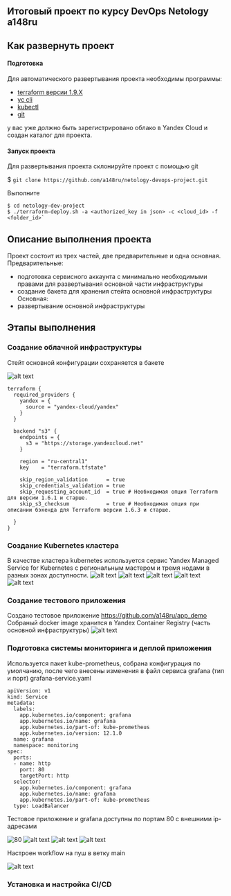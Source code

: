 ## Итоговый проект по курсу DevOps Netology a148ru

## Как развернуть проект
#### Подготовка

Для автоматического развертывания проекта необходимы программы:
- [terraform версии 1.9.X](https://developer.hashicorp.com/terraform/install)
- [yc cli](https://yandex.cloud/ru/docs/cli/operations/install-cli)
- [kubectl](https://kubernetes.io/ru/docs/tasks/tools/install-kubectl/)
- [git](https://git-scm.com/book/en/v2/Getting-Started-Installing-Git)

у вас уже должно быть зарегистрировано облако в Yandex Cloud и создан каталог для проекта. 

#### Запуск проекта
 
Для развертывания проекта склонируйте проект с помощью git

$ `git clone https://github.com/a148ru/netology-devops-project.git`

Выполните

```
$ cd netology-dev-project
$ ./terraform-deploy.sh -a <authorized_key in json> -c <cloud_id> -f <folder_id>`
```



## Описание выполнения проекта


Проект состоит из трех частей, две предварительные и одна основная.
Предварительные:
- подготовка сервисного аккаунта с минимально необходимыми правами для развертывания основной части инфраструктуры
- создание бакета для хранения стейта основной инфраструктуры
Основная:
- развертывание основной инфраструктуры



## Этапы выполнения

### Создание облачной инфраструктуры

Стейт основной конфигурации сохраняется в бакете

![alt text](image.png)

```
terraform {
  required_providers {
    yandex = {
      source = "yandex-cloud/yandex"
    }
  }

  backend "s3" {
    endpoints = {
      s3 = "https://storage.yandexcloud.net"
    }

    region = "ru-central1"
    key    = "terraform.tfstate"

    skip_region_validation      = true
    skip_credentials_validation = true
    skip_requesting_account_id  = true # Необходимая опция Terraform для версии 1.6.1 и старше.
    skip_s3_checksum            = true # Необходимая опция при описании бэкенда для Terraform версии 1.6.3 и старше.

  }
}
```

### Создание Kubernetes кластера

В качестве кластера kubernetes используется сервис Yandex Managed Service for Kubernetes с региональным мастером и тремя нодами в разных зонах доступности.
![alt text](image-1.png)
![alt text](image-2.png)
![alt text](image-3.png)
![alt text](image-4.png)
![alt text](image-5.png)

### Создание тестового приложения

Создано тестовое приложение https://github.com/a148ru/app_demo
Собраный docker image хранится в Yandex Container Registry (часть основной инфраструктуры)
![alt text](image-6.png)

### Подготовка cистемы мониторинга и деплой приложения

Используется пакет kube-prometheus, собрана конфигурация по умолчанию, после чего внесены изменения в файл сервиса grafana (тип и порт)
grafana-service.yaml
```
apiVersion: v1
kind: Service
metadata:
  labels:
    app.kubernetes.io/component: grafana
    app.kubernetes.io/name: grafana
    app.kubernetes.io/part-of: kube-prometheus
    app.kubernetes.io/version: 12.1.0
  name: grafana
  namespace: monitoring
spec:
  ports:
  - name: http
    port: 80
    targetPort: http
  selector:
    app.kubernetes.io/component: grafana
    app.kubernetes.io/name: grafana
    app.kubernetes.io/part-of: kube-prometheus
  type: LoadBalancer
```
Тестовое приложение и grafana доступны по портам 80 с внешними ip-адресами

![80](image-7.png)
![alt text](image-10.png)
![alt text](image-8.png)
![alt text](image-9.png)

Настроен workflow на пуш в ветку main

![alt text](image-11.png)


### Установка и настройка CI/CD

